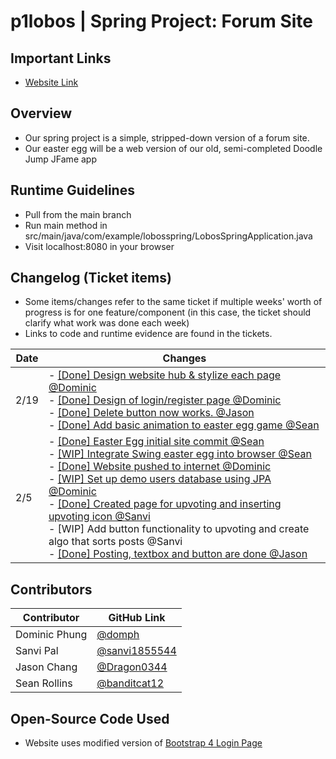 # p1lobos | Spring Project: Forum Site

## Important Links
- [Website Link](https://apcsa-lobos-spring.azurewebsites.net)

## Overview
- Our spring project is a simple, stripped-down version of a forum site.
- Our easter egg will be a web version of our old, semi-completed Doodle Jump JFame app

## Runtime Guidelines
- Pull from the main branch
- Run main method in src/main/java/com/example/lobosspring/LobosSpringApplication.java
- Visit localhost:8080 in your browser

## Changelog (Ticket items)
- Some items/changes refer to the same ticket if multiple weeks' worth of progress is for one feature/component (in this case, the ticket should clarify what work was done each week)
- Links to code and runtime evidence are found in the tickets.

Date | Changes |
----------- | ----------- |
2/19 | - [[Done] Design website hub & stylize each page @Dominic](https://github.com/sanvi1855544/springproject/issues/9) <br> - [[Done] Design of login/register page @Dominic](https://github.com/sanvi1855544/springproject/issues/10) <br> - [[Done] Delete button now works. @Jason](https://github.com/sanvi1855544/springproject/issues/2) <br> - [[Done] Add basic animation to easter egg game @Sean](https://github.com/sanvi1855544/springproject/issues/8)
2/5 | - [[Done] Easter Egg initial site commit @Sean](https://github.com/sanvi1855544/springproject/issues/7) <br> - [[WIP] Integrate Swing easter egg into browser @Sean](https://github.com/sanvi1855544/springproject/issues/3) <br> - [[Done] Website pushed to internet @Dominic](https://github.com/sanvi1855544/springproject/issues/6) <br> - [[WIP] Set up demo users database using JPA @Dominic](https://github.com/sanvi1855544/springproject/issues/1) <br> - [[Done] Created page for upvoting and inserting upvoting icon @Sanvi](https://apcsa-lobos-spring.azurewebsites.net/upvote.html) <br> - [WIP] Add button functionality to upvoting and create algo that sorts posts @Sanvi <br> - [[Done] Posting, textbox and button are done @Jason](https://github.com/sanvi1855544/springproject/issues/2)

## Contributors
Contributor | GitHub Link |
----------- | ----------- |
Dominic Phung | [@domph](https://github.com/domph) |
Sanvi Pal | [@sanvi1855544](https://github.com/sanvi1855544) |
Jason Chang | [@Dragon0344](https://github.com/Dragon0344) |
Sean Rollins | [@banditcat12](https://github.com/banditcat12) |

## Open-Source Code Used
- Website uses modified version of [Bootstrap 4 Login Page](https://github.com/nauvalazhar/bootstrap-4-login-page)
